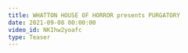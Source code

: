 ```yaml
---
title: WHATTON HOUSE OF HORROR presents PURGATORY
date: 2021-09-08 00:00:00
video_id: NKIhw2yoafc
type: Teaser
---
```

